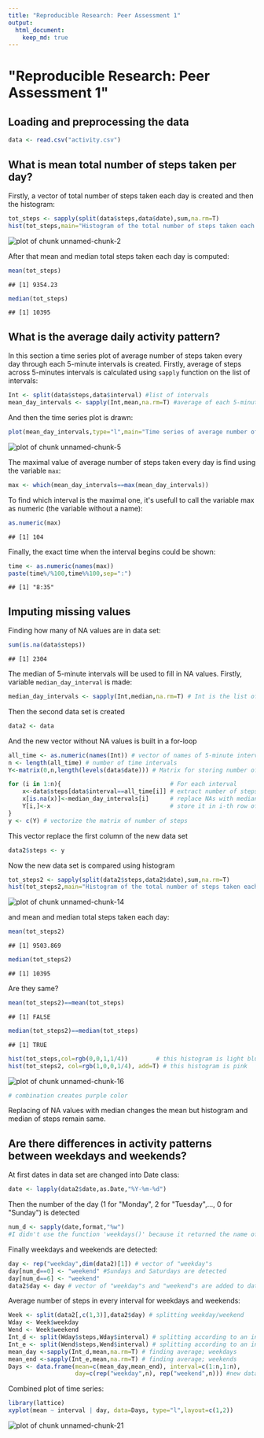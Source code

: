 ```yaml
---
title: "Reproducible Research: Peer Assessment 1"
output: 
  html_document:
    keep_md: true
---
```

"Reproducible Research: Peer Assessment 1"
=============================================

## Loading and preprocessing the data

```r
data <- read.csv("activity.csv")
```


## What is mean total number of steps taken per day?

Firstly, a vector of total number of steps taken each day is created and then the histogram:

```r
tot_steps <- sapply(split(data$steps,data$date),sum,na.rm=T)
hist(tot_steps,main="Histogram of the total number of steps taken each day",xlab="Number of steps")
```

![plot of chunk unnamed-chunk-2](figure/unnamed-chunk-2-1.png)

After that mean and median total steps taken each day is computed:

```r
mean(tot_steps)
```

```
## [1] 9354.23
```

```r
median(tot_steps)
```

```
## [1] 10395
```

## What is the average daily activity pattern?

In this section a time series plot of average number of steps taken every day through each 5-minute intervals is created. Firstly, average of steps across 5-minutes intervals is calculated using `sapply` function on the list of intervals:

```r
Int <- split(data$steps,data$interval) #list of intervals
mean_day_intervals <- sapply(Int,mean,na.rm=T) #average of each 5-minute interval
```

And then the time series plot is drawn:

```r
plot(mean_day_intervals,type="l",main="Time series of average number of steps",xlab="5-minute intervals",ylab="Average number of steps")
```

![plot of chunk unnamed-chunk-5](figure/unnamed-chunk-5-1.png)

The maximal value of average number of steps taken every day is find using the variable `max`:

```r
max <- which(mean_day_intervals==max(mean_day_intervals))
```


To find which interval is the maximal one, it's usefull to call the variable max as numeric (the variable without a name):

```r
as.numeric(max)
```

```
## [1] 104
```

Finally, the exact time when the interval begins could be shown:

```r
time <- as.numeric(names(max))
paste(time%/%100,time%%100,sep=":")
```

```
## [1] "8:35"
```


## Imputing missing values

Finding how many of NA values are in data set:

```r
sum(is.na(data$steps))
```

```
## [1] 2304
```

The median of 5-minute intervals will be used to fill in NA values. Firstly, variable `median_day_interval` is made:

```r
median_day_intervals <- sapply(Int,median,na.rm=T) # Int is the list of 5-minute intervals
```

Then the second data set is created

```r
data2 <- data
```

And the new vector without NA values is built in a for-loop 

```r
all_time <- as.numeric(names(Int)) # vector of names of 5-minute intervals
n <- length(all_time) # number of time intervals
Y<-matrix(0,n,length(levels(data$date))) # Matrix for storing number of steps with replaced NAs

for (i in 1:n){                               # For each interval 
    x<-data$steps[data$interval==all_time[i]] # extract number of steps
    x[is.na(x)]<-median_day_intervals[i]      # replace NAs with median
    Y[i,]<-x                                  # store it in i-th row of matrix Y
}
y <- c(Y) # vectorize the matrix of number of steps
```

This vector replace the first column of the new data set

```r
data2$steps <- y
```

Now the new data set is compared using histogram

```r
tot_steps2 <- sapply(split(data2$steps,data2$date),sum,na.rm=T)
hist(tot_steps2,main="Histogram of the total number of steps taken each day",sub="after replacing NA values",xlab="Number of steps")
```

![plot of chunk unnamed-chunk-14](figure/unnamed-chunk-14-1.png)

and mean and median total steps taken each day:

```r
mean(tot_steps2)
```

```
## [1] 9503.869
```

```r
median(tot_steps2)
```

```
## [1] 10395
```

Are they same?

```r
mean(tot_steps2)==mean(tot_steps)
```

```
## [1] FALSE
```

```r
median(tot_steps2)==median(tot_steps)
```

```
## [1] TRUE
```

```r
hist(tot_steps,col=rgb(0,0,1,1/4))        # this histogram is light blue             
hist(tot_steps2, col=rgb(1,0,0,1/4), add=T) # this histogram is pink
```

![plot of chunk unnamed-chunk-16](figure/unnamed-chunk-16-1.png)

```r
# combination creates purple color
```

Replacing of NA values with median changes the mean but histogram and median of steps remain same.

## Are there differences in activity patterns between weekdays and weekends?

At first dates in data set are changed into Date class:

```r
date <- lapply(data2$date,as.Date,"%Y-%m-%d")
```

Then the number of the day (1 for "Monday", 2 for "Tuesday",..., 0 for "Sunday") is detected

```r
num_d <- sapply(date,format,"%w")
#I didn't use the function 'weekdays()' because it returned the name of a day in my language and I wasn't sure if it would work somewhere else.
```

Finally weekdays and weekends are detected:

```r
day <- rep("weekday",dim(data2)[1]) # vector of "weekday"s
day[num_d==0] <- "weekend" #Sundays and Saturdays are detected
day[num_d==6] <- "weekend"
data2$day <- day # vector of "weekday"s and "weekend"s are added to dataset without NAs
```

Average number of steps in every interval for weekdays and weekends:

```r
Week <- split(data2[,c(1,3)],data2$day) # splitting weekday/weekend
Wday <- Week$weekday
Wend <- Week$weekend
Int_d <- split(Wday$steps,Wday$interval) # splitting according to an interval; weekdays
Int_e <- split(Wend$steps,Wend$interval) # splitting according to an interval; weekends
mean_day <-sapply(Int_d,mean,na.rm=T) # finding average; weekdays
mean_end <-sapply(Int_e,mean,na.rm=T) # finding average; weekends
Days <- data.frame(mean=c(mean_day,mean_end), interval=c(1:n,1:n), 
                   day=c(rep("weekday",n), rep("weekend",n))) #new dataframe for plotting
```

Combined plot of time series:

```r
library(lattice)
xyplot(mean ~ interval | day, data=Days, type="l",layout=c(1,2))
```

![plot of chunk unnamed-chunk-21](figure/unnamed-chunk-21-1.png)
